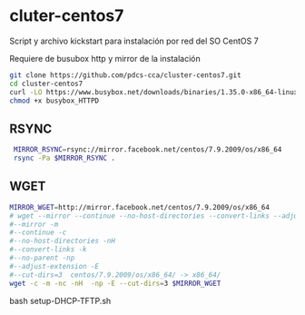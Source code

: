 # cluter-centos7
Script y archivo kickstart para instalación por red del SO CentOS 7

Requiere de busubox http  y mirror de la instalación

~~~bash
git clone https://github.com/pdcs-cca/cluster-centos7.git
cd cluster-centos7
curl -LO https://www.busybox.net/downloads/binaries/1.35.0-x86_64-linux-musl/busybox_HTTPD
chmod +x busybox_HTTPD
~~~

## RSYNC
~~~bash
 MIRROR_RSYNC=rsync://mirror.facebook.net/centos/7.9.2009/os/x86_64
 rsync -Pa $MIRROR_RSYNC .
~~~

## WGET
~~~bash
MIRROR_WGET=http://mirror.facebook.net/centos/7.9.2009/os/x86_64
# wget --mirror --continue --no-host-directories --convert-links --adjust-extension  --no-parent $MIRROR
#--mirror -m 
#--continue -c 
#--no-host-directories -nH
#--convert-links -k
#--no-parent -np
#--adjust-extension -E 
#--cut-dirs=3  centos/7.9.2009/os/x86_64/ -> x86_64/
wget -c -m -nc -nH  -np -E --cut-dirs=3 $MIRROR_WGET
~~~

bash setup-DHCP-TFTP.sh
